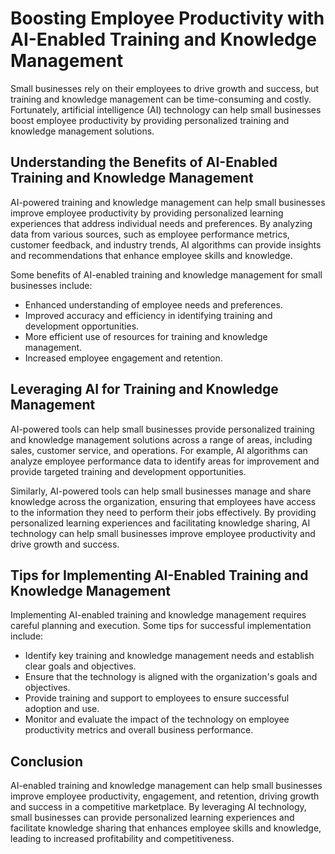 Boosting Employee Productivity with AI-Enabled Training and Knowledge Management
====================================================================================================================================

Small businesses rely on their employees to drive growth and success, but training and knowledge management can be time-consuming and costly. Fortunately, artificial intelligence (AI) technology can help small businesses boost employee productivity by providing personalized training and knowledge management solutions.

Understanding the Benefits of AI-Enabled Training and Knowledge Management
--------------------------------------------------------------------------

AI-powered training and knowledge management can help small businesses improve employee productivity by providing personalized learning experiences that address individual needs and preferences. By analyzing data from various sources, such as employee performance metrics, customer feedback, and industry trends, AI algorithms can provide insights and recommendations that enhance employee skills and knowledge.

Some benefits of AI-enabled training and knowledge management for small businesses include:

* Enhanced understanding of employee needs and preferences.
* Improved accuracy and efficiency in identifying training and development opportunities.
* More efficient use of resources for training and knowledge management.
* Increased employee engagement and retention.

Leveraging AI for Training and Knowledge Management
---------------------------------------------------

AI-powered tools can help small businesses provide personalized training and knowledge management solutions across a range of areas, including sales, customer service, and operations. For example, AI algorithms can analyze employee performance data to identify areas for improvement and provide targeted training and development opportunities.

Similarly, AI-powered tools can help small businesses manage and share knowledge across the organization, ensuring that employees have access to the information they need to perform their jobs effectively. By providing personalized learning experiences and facilitating knowledge sharing, AI technology can help small businesses improve employee productivity and drive growth and success.

Tips for Implementing AI-Enabled Training and Knowledge Management
------------------------------------------------------------------

Implementing AI-enabled training and knowledge management requires careful planning and execution. Some tips for successful implementation include:

* Identify key training and knowledge management needs and establish clear goals and objectives.
* Ensure that the technology is aligned with the organization's goals and objectives.
* Provide training and support to employees to ensure successful adoption and use.
* Monitor and evaluate the impact of the technology on employee productivity metrics and overall business performance.

Conclusion
----------

AI-enabled training and knowledge management can help small businesses improve employee productivity, engagement, and retention, driving growth and success in a competitive marketplace. By leveraging AI technology, small businesses can provide personalized learning experiences and facilitate knowledge sharing that enhances employee skills and knowledge, leading to increased profitability and competitiveness.
